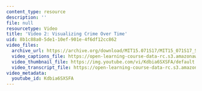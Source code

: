```yaml
---
content_type: resource
description: ''
file: null
resourcetype: Video
title: 'Video 2: Visualizing Crime Over Time'
uid: 8b1c88a0-5de1-10ef-901e-4f6df12cc862
video_files:
  archive_url: https://archive.org/download/MIT15.071S17/MIT15_071S17_Session_7.3.03_300k.mp4
  video_captions_file: https://open-learning-course-data-rc.s3.amazonaws.com/15-071-the-analytics-edge-spring-2017/85b37460486350838d6eea3ff16869d9_Kdbia6SXSFA.vtt
  video_thumbnail_file: https://img.youtube.com/vi/Kdbia6SXSFA/default.jpg
  video_transcript_file: https://open-learning-course-data-rc.s3.amazonaws.com/15-071-the-analytics-edge-spring-2017/e5fb214a147d1d8c1e0304baceb7596c_Kdbia6SXSFA.pdf
video_metadata:
  youtube_id: Kdbia6SXSFA
---
```

